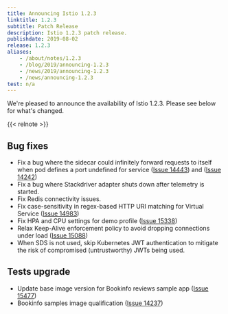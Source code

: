 ```yaml
---
title: Announcing Istio 1.2.3
linktitle: 1.2.3
subtitle: Patch Release
description: Istio 1.2.3 patch release.
publishdate: 2019-08-02
release: 1.2.3
aliases:
    - /about/notes/1.2.3
    - /blog/2019/announcing-1.2.3
    - /news/2019/announcing-1.2.3
    - /news/announcing-1.2.3
test: n/a
---
```


We're pleased to announce the availability of Istio 1.2.3. Please see below for what's changed.

{{< relnote >}}

## Bug fixes

- Fix a bug where the sidecar could infinitely forward requests to itself when pod defines a port undefined for service ([Issue 14443](https://github.com/istio/istio/issues/14443)) and ([Issue 14242](https://github.com/istio/istio/issues/14242))
- Fix a bug where Stackdriver adapter shuts down after telemetry is started.
- Fix Redis connectivity issues.
- Fix case-sensitivity in regex-based HTTP URI matching for Virtual Service ([Issue 14983](https://github.com/istio/istio/issues/14983))
- Fix HPA and CPU settings for demo profile ([Issue 15338](https://github.com/istio/istio/issues/15338))
- Relax Keep-Alive enforcement policy to avoid dropping connections under load ([Issue 15088](https://github.com/istio/istio/issues/15088))
- When SDS is not used, skip Kubernetes JWT authentication to mitigate the risk of compromised (untrustworthy) JWTs being used.

## Tests upgrade

- Update base image version for Bookinfo reviews sample app ([Issue 15477](https://github.com/istio/istio/issues/15477))
- Bookinfo samples image qualification ([Issue 14237](https://github.com/istio/istio/issues/14237))
